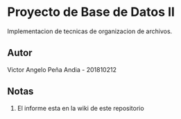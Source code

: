 # Proyecto de Base de Datos II
Implementacion de tecnicas de organizacion de archivos.
## Autor
Victor Angelo Peña Andia - 201810212
## Notas
1. El informe esta en la wiki de este repositorio

